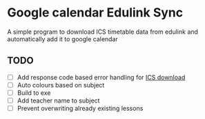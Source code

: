 # Google calendar Edulink Sync
A simple program to download ICS timetable data from edulink and automatically add it to google calendar

## TODO
- [ ] Add response code based error handling for [ICS download](./src/getICS.ts)
- [ ] Auto colours based on subject
- [ ] Build to exe
- [ ] Add teacher name to subject
- [ ] Prevent overwriting already existing lessons